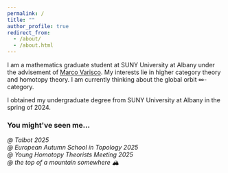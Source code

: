 ```yaml
---
permalink: /
title: ""
author_profile: true
redirect_from: 
  - /about/
  - /about.html
---
```


I am a mathematics graduate student at SUNY University at Albany under the advisement of [Marco Varisco](https://varisco.info). My interests lie in higher category theory and homotopy theory. I am currently thinking about the global orbit ∞-category.

I obtained my undergraduate degree from SUNY University at Albany in the spring of 2024.

### You might've seen me...  
   _@ Talbot 2025_  
   _@ European Autumn School in Topology 2025_  
   _@ Young Homotopy Theorists Meeting 2025_  
   _@ the top of a mountain somewhere 🏔️_

